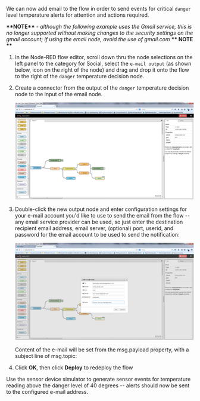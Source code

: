 We can now add email to the flow in order to send events for critical `danger`
level temperature alerts for attention and actions required.

**\*\*NOTE\*\*** - *although the following example uses the Gmail service, this
is no longer supported without making changes to the security settings on the
gmail account; if using the email node, avoid the use of gmail.com* **\*\* NOTE
\*\***

1.  In the Node-RED flow editor, scroll down thru the node selections on the
	left panel to the category for Social, select the `e-mail output` (as shown
	below, icon on the right of the node) and drag and drop it onto the flow to
	the right of the `danger` temperature decision node.

1.  Create a connector from the output of the `danger` temperature decision node
	to the input of the email node.

	![](media/7eb742442a7f7e3a6b30bdd8b5d1f9df.png)

1.  Double-click the new output node and enter configuration settings for your
	e-mail account you'd like to use to send the email from the flow -- any email
	service provider can be used, so just enter the destination recipient email
	address, email server, (optional) port, userid, and password for the email
	account to be used to send the notification:

	![](media/5a1409f92c1ca23c95a46ff0136e9d5c.png)

	Content of the e-mail will be set from the msg.payload property, with a
	subject line of msg.topic:

1.	Click **OK**, then click **Deploy** to redeploy the flow

Use the sensor device simulator to generate sensor events for temperature
reading above the danger level of 40 degrees -- alerts should now be sent to the
configured e-mail address.
